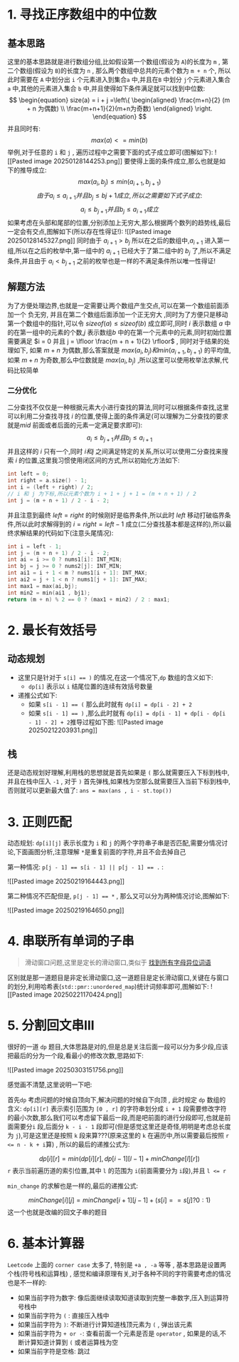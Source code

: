 # 1. 寻找正序数组中的中位数
## 基本思路
这里的基本思路就是进行数组分组,比如假设第一个数组(假设为 `A`)的长度为 `m` , 第二个数组(假设为 `B`)的长度为 `n` , 那么两个数组中总共的元素个数为 `m + n` 个, 所以此时需要在 `A` 中划分出 `i` 个元素进入到集合`a` 中,并且在`B` 中划分 `j`个元素进入集合 `a` 中,其他的元素进入集合 `b` 中,并且使得如下条件满足就可以找到中位数:
$$
\begin{equation} size(a) = i + j =\left\{ \begin{aligned} \frac{m+n}{2} (m + n 为偶数) \\ \frac{m+n+1}{2}(m+n为奇数) \end{aligned} \right. \end{equation}
$$
并且同时有:
$$
max(a) <= min(b) 
$$
举例,对于任意的 `i` 和 `j` , 遍历过程中之需要下面的式子成立即可(图解如下):
![[Pasted image 20250128144253.png]]
要使得上面的条件成立,那么也就是如下的推导成立:
$$
max(a_i,b_j) \leq min(a_{i + 1} , b_{j + 1}) 
$$
$$
由于 a_i \leq a_{i + 1} 并且 b_j \leq b{j + 1} 成立,所以之需要如下式子成立:
$$
$$
a_i \leq b_{j + 1} 并且 b_j \leq a_{i + 1} 成立
$$
如果考虑在头部和尾部的位置,分别添加上无穷大,那么根据两个数列的趋势线,最后一定会有交点,图解如下(所以存在性得证!):
![[Pasted image 20250128145327.png]]
同时由于 $a_{i + 1} > b_j$ 所以在之后的数组中,$a_{i + 1}$ 进入第一组,所以在之后的枚举中,第一组中的 $a_{i + 1}$ 已经大于了第二组中的 $b_j$ 了,所以不满足条件,并且由于 $a_i < b_{j + 1}$ 之前的枚举也是一样的不满足条件所以唯一性得证!
## 解题方法
为了方便处理边界,也就是一定需要让两个数组产生交点,可以在第一个数组前面添加一个 负无穷, 并且在第二个数组后面添加一个正无穷大 ,同时为了方便只是移动 第一个数组中的指针,可以令 $sizeof(a) \leq sizeof(b)$ 成立即可,同时 $i$ 表示数组 $a$ 中的在第一组中的元素的个数,$j$ 表示数组$b$ 中的在第一个元素中的元素,同时初始位置需要满足 $i = 0 并且 j = \lfloor \frac{m + n + 1}{2} \rfloor$  , 同时对于结果的处理如下, 如果 $m + n$ 为偶数,那么答案就是 $max(a_i,b_j) 和 min(a_{i + 1} , b_{j + 1})$ 的平均值,如果 $m + n$ 为奇数,那么中位数就是 $max(a_i,b_j)$ ,所以这里可以使用枚举法求解,代码比较简单
### 二分优化
二分查找不仅仅是一种根据元素大小进行查找的算法,同时可以根据条件查找,这里可以利用二分查找寻找 $i$ 的位置,使得上面的条件满足(可以理解为二分查找的要求就是$mid$ 前面或者后面的元素一定满足要求即可):
$$
a_i \leq b_{j + 1} 并且 b_j \leq a_{i + 1}
$$
并且这样的 $i$ 只有一个,同时 $i 和 j$ 之间满足特定的关系,所以可以使用二分查找来搜索 $i$ 的位置,这里我习惯使用闭区间的方式,所以初始化方法如下:
```c++
int left = 0;
int right = a.size() - 1;
int i = (left + right) / 2;
// i 和 j 为下标,所以元素个数为 i + 1 + j + 1 = (m + n + 1) / 2
int j = (m + n + 1) / 2 - i - 2;
```
并且注意到最终 $left = right$ 的时候刚好是临界条件,所以此时 $left$ 移动打破临界条件,所以此时求解得到的 $i = right = left - 1$ 成立(二分查找基本都是这样的),所以最终求解结果的代码如下(注意头尾情况):
```c++
int i = left - 1;
int j = (m + n + 1) / 2 - i - 2;
int ai = i >= 0 ? nums1[i]: INT_MIN;
int bj = j >= 0 ? nums2[j]: INT_MIN;
int ai1 = i + 1 < m ? nums1[i + 1]: INT_MAX;
int ai2 = j + 1 < n ? nums1[j + 1]: INT_MAX;
int max1 = max(ai,bj);
int min2 = min(ai1 , bj1);
return (m + n) % 2 == 0 ? (max1 + min2) / 2 : max1;
```
# 2. 最长有效括号
## 动态规划
- 这里只是针对于 `s[i] == )` 的情况,在这一个情况下,`dp` 数组的含义如下:
	- `dp[i]` 表示以 `i` 结尾位置的连续有效括号数量
- 递推公式如下:
	- 如果 `s[i - 1] == (` 那么此时就有 `dp[i] = dp[i - 2] + 2`
	- 如果 `s[i - 1] == )` ,那么此时就有 `dp[i] = dp[i - 1] + dp[i - dp[i - 1] - 2] + 2`推导过程如下图:
![[Pasted image 20250212203931.png]]
## 栈
还是动态规划好理解,利用栈的思想就是首先如果是 `(` 那么就需要压入下标到栈中,并且在栈中压入 `-1` , 对于 `)` 首先弹栈,如果栈为空那么就需要压入当前下标到栈中,否则就可以更新最大值了: `ans = max(ans , i - st.top())`
# 3. 正则匹配
动态规划: `dp[i][j]` 表示长度为 `i` 和 `j` 的两个字符串子串是否匹配,需要分情况讨论,下面画图分析,注意理解 `*`是重复前面的字符,并且不会去掉自己

第一种情况: `p[j - 1] == s[i - 1] || p[j - 1] == .` :

![[Pasted image 20250219164443.png]]

第二种情况不匹配但是, `p[j - 1] == *` , 那么又可以分为两种情况讨论,图解如下:

![[Pasted image 20250219164650.png]]
# 4. 串联所有单词的子串
> 滑动窗口问题,这里是定长的滑动窗口,类似于 [找到所有字母异位词语](https://leetcode.cn/problems/find-all-anagrams-in-a-string/)

区别就是那一道题目是非定长滑动窗口,这一道题目是定长滑动窗口,关键在与窗口的划分,利用哈希表(`std::pmr::unordered_map`)统计词频率即可,图解如下:
![[Pasted image 20250221170424.png]]

# 5.  分割回文串III

很好的一道 `dp` 题目,大体思路是对的,但是总是关注后面一段可以分为多少段,应该把最后的分为一个段,看最小的修改次数,思路如下:

![[Pasted image 20250303151756.png]]

感觉画不清楚,这里说明一下吧:

首先`dp` 考虑问题的时候自顶向下,解决问题的时候自下向顶 , 此时规定 `dp` 数组的含义: `dp[i][r]` 表示索引范围为 `[0 , r]` 的字符串划分成 `i + 1` 段需要修改字符的最小次数,那么我们可以考虑留下最后一段,而是吧前面的进行分段即可,也就是前面需要分`i` 段,后面分 `k - i - 1` 段即可(但是感觉这里还是奇怪,明明是考虑总长度为 `j`),可是这里还是按照 `k` 段来算???(原来这里的 `k` 在遍历中,所以需要最后按照 `r <= n - k + i`算) , 所以的最后的递推公式为:

$$
dp[i][r] = min(dp[i][r] , dp[i - 1][l - 1] + minChange[l][r])
$$
`r` 表示当前遍历道的索引位置,其中 `l` 的范围为 `i`(前面需要分为 `i`段),并且 `l <= r`

`min_change` 的求解也是一样的,最后的递推公式:

$$
minChange[i][j] = minChange[i + 1][j - 1] + (s[i] == s[j] ? 0 : 1)
$$
这一个也就是改编的回文子串的题目
# 6. 基本计算器
`Leetcode` 上面的 `corner case` 太多了, 特别是 `+a , -a` 等等 , 基本思路是设置两个栈(符号栈和运算栈) , 感觉和编译原理有关,对于各种不同的字符需要考虑的情况也是不一样的:
- 如果当前字符为数字: 像后面继续读取知道读取到完整一串数字,压入到运算符号栈中
- 如果当前字符为 `(` : 直接压入栈中
- 如果当前字符为 `)`: 不断进行计算知道栈顶元素为 `(` , 弹出该元素
- 如果当前字符为 `+ or -`: 查看前面一个元素是否是 `operator` , 如果是的话,不断计算知道计算到 `(` 或者运算栈为空
- 如果当前字符是空格: 跳过




















